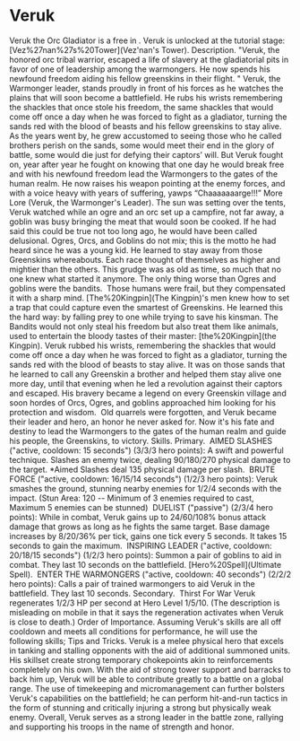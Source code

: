 # Veruk

Veruk the Orc Gladiator is a free in . Veruk is unlocked at the tutorial stage: [Vez%27nan%27s%20Tower](Vez'nan's Tower).
Description.
"Veruk, the honored orc tribal warrior, escaped a life of slavery at the gladiatorial pits in favor of one of leadership among the warmongers. He now spends his newfound freedom aiding his fellow greenskins in their flight. "
Veruk, the Warmonger leader, stands proudly in front of his forces as he watches the plains that will soon become a battlefield.
He rubs his wrists remembering the shackles that once stole his freedom, the same shackles that would come off once a day when he was forced to fight as a gladiator, turning the sands red with the blood of beasts and his fellow greenskins to stay alive.
As the years went by, he grew accustomed to seeing those who he called brothers perish on the sands, some would meet their end in the glory of battle, some would die just for defying their captors’ will. But Veruk fought on, year after year he fought on knowing that one day he would break free and with his newfound freedom lead the Warmongers to the gates of the human realm.
He now raises his weapon pointing at the enemy forces, and with a voice heavy with years of suffering, yawps “Chaaaaaaarge!!!”
More Lore (Veruk, the Warmonger's Leader).
The sun was setting over the tents, Veruk watched while an ogre and an orc set up a campfire, not far away, a goblin was busy bringing the meat that would soon be cooked. If he had said this could be true not too long ago, he would have been called delusional.
Ogres, Orcs, and Goblins do not mix; this is the motto he had heard since he was a young kid. He learned to stay away from those Greenskins whereabouts. Each race thought of themselves as higher and mightier than the others. This grudge was as old as time, so much that no one knew what started it anymore. The only thing worse than Ogres and goblins were the bandits.  Those humans were frail, but they compensated it with a sharp mind. [The%20Kingpin](The Kingpin)'s men knew how to set a trap that could capture even the smartest of Greenskins. He learned this the hard way: by falling prey to one while trying to save his kinsman.
The Bandits would not only steal his freedom but also treat them like animals, used to entertain the bloody tastes of their master: [the%20Kingpin](the Kingpin). Veruk rubbed his wrists, remembering the shackles that would come off once a day when he was forced to fight as a gladiator, turning the sands red with the blood of beasts to stay alive. It was on those sands that he learned to call any Greenskin a brother and helped them stay alive one more day, until that evening when he led a revolution against their captors and escaped.
His bravery became a legend on every Greenskin village and soon hordes of Orcs, Ogres, and goblins approached him looking for his protection and wisdom.  Old quarrels were forgotten, and Veruk became their leader and hero, an honor he never asked for. Now it's his fate and destiny to lead the Warmongers to the gates of the human realm and guide his people, the Greenskins, to victory.
Skills.
Primary.
 AIMED SLASHES ("active, cooldown: 15 seconds") (3/3/3 hero points):
A swift and powerful technique. Slashes an enemy twice, dealing 90/180/270 physical damage to the target.
*Aimed Slashes deal 135 physical damage per slash.
 BRUTE FORCE ("active, cooldown: 16/15/14 seconds") (1/2/3 hero points):
Veruk smashes the ground, stunning nearby enemies for 1/2/4 seconds with the impact. (Stun Area: 120 -- Minimum of 3 enemies required to cast, Maximum 5 enemies can be stunned)
 DUELIST ("passive") (2/3/4 hero points):
While in combat, Veruk gains up to 24/60/108% bonus attack damage that grows as long as he fights the same target. Base damage increases by 8/20/36% per tick, gains one tick every 5 seconds. It takes 15 seconds to gain the maximum.
 INSPIRING LEADER ("active, cooldown: 20/18/15 seconds") (1/2/3 hero points):
Summon a pair of goblins to aid in combat. They last 10 seconds on the battlefield.
[Hero%20Spell](Ultimate Spell).
 ENTER THE WARMONGERS ("active, cooldown: 40 seconds") (2/2/2 hero points):
Calls a pair of trained warmongers to aid Veruk in the battlefield. They last 10 seconds.
Secondary.
 Thirst For War
Veruk regenerates 1/2/3 HP per second at Hero Level 1/5/10.
(The description is misleading on mobile in that it says the regeneration activates when Veruk is close to death.)
Order of Importance.
Assuming Veruk's skills are all off cooldown and meets all conditions for performance, he will use the following skills;
Tips and Tricks.
Veruk is a melee physical hero that excels in tanking and stalling opponents with the aid of additional summoned units. His skillset create strong temporary chokepoints akin to reinforcements completely on his own. With the aid of strong tower support and barracks to back him up, Veruk will be able to contribute greatly to a battle on a global range. The use of timekeeping and micromanagement can further bolsters Veruk's capabilities on the battlefield; he can perform hit-and-run tactics in the form of stunning and critically injuring a strong but physically weak enemy. Overall, Veruk serves as a strong leader in the battle zone, rallying and supporting his troops in the name of strength and honor.